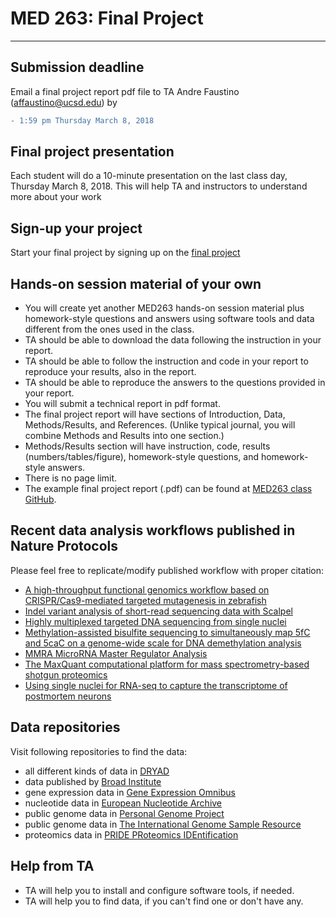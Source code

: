 
# MED 263: Final Project

---

## Submission deadline

Email a final project report pdf file to TA Andre Faustino (affaustino@ucsd.edu) by

```diff
- 1:59 pm Thursday March 8, 2018
```

## Final project presentation
Each student will do a 10-minute presentation on the last class day, Thursday March 8, 2018. This will help TA and instructors to understand more about your work


## Sign-up your project
Start your final project by signing up on the [final project ](http://bit.ly/med263students)

## Hands-on session material of your own

- You will create yet another MED263 hands-on session material plus homework-style questions and answers using software tools and data different from the ones used in the class.
- TA should be able to download the data following the instruction in your report.
- TA should be able to follow the instruction and code in your report to reproduce your results, also in the report.
- TA should be able to reproduce the answers to the questions provided in your report.
- You will submit a technical report in pdf format.
- The final project report will have sections of Introduction, Data, Methods/Results, and References. (Unlike typical journal, you will combine Methods and Results into one section.)
- Methods/Results section will have instruction, code, results (numbers/tables/figure), homework-style questions, and homework-style answers.
- There is no page limit.
- The example final project report (.pdf) can be found at [MED263 class GitHub](https://github.com/jihoonkim/MED263/raw/master/final/MED263_final_project_example.pdf).



## Recent data analysis workflows published in Nature Protocols 
Please feel free to replicate/modify published workflow with proper citation:

- [A high-throughput functional genomics workflow based on CRISPR/Cas9-mediated
 targeted mutagenesis in zebrafish](https://www.ncbi.nlm.nih.gov/pubmed/27809318)
- [Indel variant analysis of short-read sequencing data with Scalpel](https://www.ncbi.nlm.nih.gov/pubmed/27854363)
- [Highly multiplexed targeted DNA sequencing from single nuclei](https://www.ncbi.nlm.nih.gov/pubmed/26741407)
- [Methylation-assisted bisulfite sequencing to simultaneously map 5fC and 5caC 
on a genome-wide scale for DNA demethylation analysis](https://www.ncbi.nlm.nih.gov/pubmed/27281647)
- [MMRA MicroRNA Master Regulator Analysis](https://www.ncbi.nlm.nih.gov/pubmed/27305450)
- [The MaxQuant computational platform for mass spectrometry-based shotgun proteomics](https://www.ncbi.nlm.nih.gov/pubmed/27809316)
- [Using single nuclei for RNA-seq to capture the transcriptome of postmortem neurons](https://www.ncbi.nlm.nih.gov/pubmed/26890679)


## Data repositories

Visit following repositories to find the data:

- all different kinds of data in [DRYAD](http://datadryad.org)
- data published by [Broad Institute](https://www.broadinstitute.org/data-software-and-tools)
- gene expression data in [Gene Expression Omnibus](https://www.ncbi.nlm.nih.gov/geo)
- nucleotide data in [European Nucleotide Archive](http://www.ebi.ac.uk/ena)
- public genome data in [Personal Genome Project](http://www.personalgenomes.org)
- public genome data in [The International Genome Sample Resource](http://www.internationalgenome.org)
- proteomics data in [PRIDE PRoteomics IDEntification](http://www.ebi.ac.uk/pride/archive)


## Help from TA

- TA will help you to install and configure software tools, if needed.
- TA will help you to find data, if you can't find one or don't have any.
